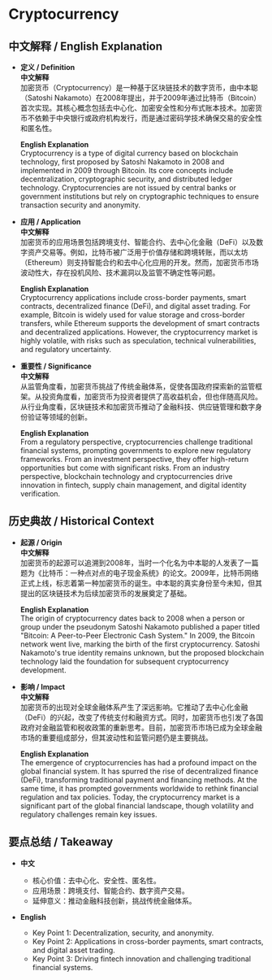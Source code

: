# Cryptocurrency

## 中文解释 / English Explanation

* **定义 / Definition**  
  **中文解释**  
  加密货币（Cryptocurrency）是一种基于区块链技术的数字货币，由中本聪（Satoshi Nakamoto）在2008年提出，并于2009年通过比特币（Bitcoin）首次实现。其核心概念包括去中心化、加密安全性和分布式账本技术。加密货币不依赖于中央银行或政府机构发行，而是通过密码学技术确保交易的安全性和匿名性。  

  **English Explanation**  
  Cryptocurrency is a type of digital currency based on blockchain technology, first proposed by Satoshi Nakamoto in 2008 and implemented in 2009 through Bitcoin. Its core concepts include decentralization, cryptographic security, and distributed ledger technology. Cryptocurrencies are not issued by central banks or government institutions but rely on cryptographic techniques to ensure transaction security and anonymity.

* **应用 / Application**  
  **中文解释**  
  加密货币的应用场景包括跨境支付、智能合约、去中心化金融（DeFi）以及数字资产交易等。例如，比特币被广泛用于价值存储和跨境转账，而以太坊（Ethereum）则支持智能合约和去中心化应用的开发。然而，加密货币市场波动性大，存在投机风险、技术漏洞以及监管不确定性等问题。  

  **English Explanation**  
  Cryptocurrency applications include cross-border payments, smart contracts, decentralized finance (DeFi), and digital asset trading. For example, Bitcoin is widely used for value storage and cross-border transfers, while Ethereum supports the development of smart contracts and decentralized applications. However, the cryptocurrency market is highly volatile, with risks such as speculation, technical vulnerabilities, and regulatory uncertainty.

* **重要性 / Significance**  
  **中文解释**  
  从监管角度看，加密货币挑战了传统金融体系，促使各国政府探索新的监管框架。从投资角度看，加密货币为投资者提供了高收益机会，但也伴随高风险。从行业角度看，区块链技术和加密货币推动了金融科技、供应链管理和数字身份验证等领域的创新。  

  **English Explanation**  
  From a regulatory perspective, cryptocurrencies challenge traditional financial systems, prompting governments to explore new regulatory frameworks. From an investment perspective, they offer high-return opportunities but come with significant risks. From an industry perspective, blockchain technology and cryptocurrencies drive innovation in fintech, supply chain management, and digital identity verification.

## 历史典故 / Historical Context

* **起源 / Origin**  
  **中文解释**  
  加密货币的起源可以追溯到2008年，当时一个化名为中本聪的人发表了一篇题为《比特币：一种点对点的电子现金系统》的论文。2009年，比特币网络正式上线，标志着第一种加密货币的诞生。中本聪的真实身份至今未知，但其提出的区块链技术为后续加密货币的发展奠定了基础。  

  **English Explanation**  
  The origin of cryptocurrency dates back to 2008 when a person or group under the pseudonym Satoshi Nakamoto published a paper titled "Bitcoin: A Peer-to-Peer Electronic Cash System." In 2009, the Bitcoin network went live, marking the birth of the first cryptocurrency. Satoshi Nakamoto's true identity remains unknown, but the proposed blockchain technology laid the foundation for subsequent cryptocurrency development.

* **影响 / Impact**  
  **中文解释**  
  加密货币的出现对全球金融体系产生了深远影响。它推动了去中心化金融（DeFi）的兴起，改变了传统支付和融资方式。同时，加密货币也引发了各国政府对金融监管和税收政策的重新思考。目前，加密货币市场已成为全球金融市场的重要组成部分，但其波动性和监管问题仍是主要挑战。  

  **English Explanation**  
  The emergence of cryptocurrencies has had a profound impact on the global financial system. It has spurred the rise of decentralized finance (DeFi), transforming traditional payment and financing methods. At the same time, it has prompted governments worldwide to rethink financial regulation and tax policies. Today, the cryptocurrency market is a significant part of the global financial landscape, though volatility and regulatory challenges remain key issues.

## 要点总结 / Takeaway

* **中文**  
  - 核心价值：去中心化、安全性、匿名性。  
  - 应用场景：跨境支付、智能合约、数字资产交易。  
  - 延伸意义：推动金融科技创新，挑战传统金融体系。  

* **English**  
  - Key Point 1: Decentralization, security, and anonymity.  
  - Key Point 2: Applications in cross-border payments, smart contracts, and digital asset trading.  
  - Key Point 3: Driving fintech innovation and challenging traditional financial systems.